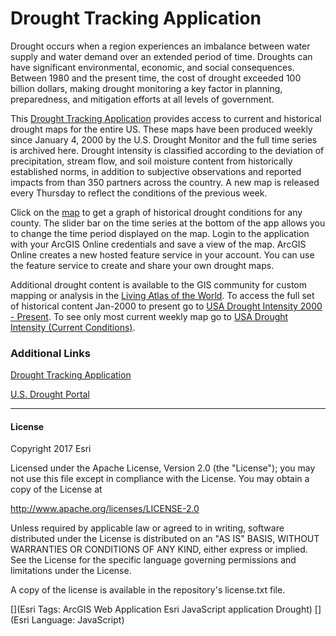 # Drought Tracking Application

Drought occurs when a region experiences an imbalance between water supply and water demand over an extended period of time. Droughts can have significant environmental, economic, and social consequences. Between 1980 and the present time, the cost of drought exceeded 100 billion dollars, making drought monitoring a key factor in planning, preparedness, and mitigation efforts at all levels of government. 

This [Drought Tracking Application] provides access to current and historical drought maps for the entire US. These maps have been produced weekly since January 4, 2000 by the U.S. Drought Monitor and the full time series is archived here. Drought intensity is classified according to the deviation of precipitation, stream flow, and soil moisture content from historically established norms, in addition to subjective observations and reported impacts from than 350 partners across the country. A new map is released every Thursday to reflect the conditions of the previous week.

Click on the [map] to get a graph of historical drought conditions for any county. The slider bar on the time series at the bottom of the app allows you to change the time period displayed on the map. Login to the application with your ArcGIS Online credentials and save a view of the map. ArcGIS Online creates a new hosted feature service in your account. You can use the feature service to create and share your own drought maps.

Additional drought content is available to the GIS community for custom mapping or analysis in the [Living Atlas of the World](https://livingatlas.arcgis.com/en/#s=0). To access the full set of historical content Jan-2000 to present go to [USA Drought Intensity 2000 - Present](https://www.arcgis.com/home/item.html?id=0c3d6a407c7e48f991821c1cfea0c8fa). To see only most current weekly map go to [USA Drought Intensity (Current Conditions)](https://www.arcgis.com/home/item.html?id=6a2386abbddb403285ebafd753c00461). 

### Additional Links
[Drought Tracking Application]

[U.S. Drought Portal]


----
#### License
Copyright 2017 Esri

Licensed under the Apache License, Version 2.0 (the "License"); you may not use this file except in compliance with the License. You may obtain a copy of the License at

http://www.apache.org/licenses/LICENSE-2.0

Unless required by applicable law or agreed to in writing, software distributed under the License is distributed on an "AS IS" BASIS, WITHOUT WARRANTIES OR CONDITIONS OF ANY KIND, either express or implied. See the License for the specific language governing permissions and limitations under the License.

A copy of the license is available in the repository's license.txt file.

[](Esri Tags: ArcGIS Web Application Esri JavaScript application Drought) [](Esri Language: JavaScript)

[//]: # (These are reference links used in the body of this note and get stripped out when the markdown processor does its job. There is no need to format nicely because it shouldn't be seen. Thanks SO - http://stackoverflow.com/questions/4823468/store-comments-in-markdown-syntax)

   [U.S. Drought Portal]: <https://www.drought.gov/drought/>
   [Drought Tracking Application]: <http://livingatlas.arcgis.com/drought/>
   [map]: <http://livingatlas.arcgis.com/drought/>
